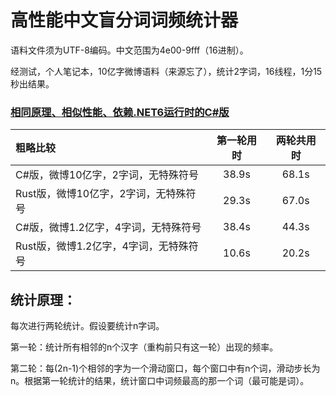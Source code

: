 # 高性能中文盲分词词频统计器

语料文件须为UTF-8编码。中文范围为4e00-9fff（16进制）。

经测试，个人笔记本，10亿字微博语料（来源忘了），统计2字词，16线程，1分15秒出结果。

### [相同原理、相似性能、依赖.NET6运行时的C#版](https://github.com/GarthTB/WordFreqCounter/edit/master/README.md)

| 粗略比较 | 第一轮用时 | 两轮共用时 |
| :- | :-: | :-: |
| C#版，微博10亿字，2字词，无特殊符号 | 38.9s | 68.1s |
| Rust版，微博10亿字，2字词，无特殊符号 | 29.3s | 67.0s |
| C#版，微博1.2亿字，4字词，无特殊符号 | 38.4s | 44.3s |
| Rust版，微博1.2亿字，4字词，无特殊符号 | 10.6s | 20.2s |

## 统计原理：

每次进行两轮统计。假设要统计n字词。

第一轮：统计所有相邻的n个汉字（重构前只有这一轮）出现的频率。

第二轮：每(2n-1)个相邻的字为一个滑动窗口，每个窗口中有n个词，滑动步长为n。根据第一轮统计的结果，统计窗口中词频最高的那一个词（最可能是词）。
